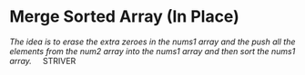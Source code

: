 # **Merge Sorted Array (In Place)**
*The idea is to erase the extra zeroes in the nums1 array and the push all the elements from the num2 array into the nums1 array and then sort the nums1 array.*
​
​
​
​
STRIVER